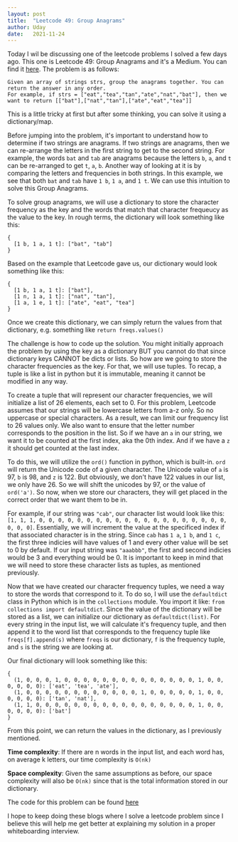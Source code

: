 ```yaml
---
layout: post
title:  "Leetcode 49: Group Anagrams"
author: Uday
date:   2021-11-24
---
```


Today I wil be discussing one of the leetcode problems I solved a few days ago. This one is Leetcode 49: Group Anagrams and it's a Medium. You can find it [here](https://leetcode.com/problems/group-anagrams/). The problem is as follows:

```
Given an array of strings strs, group the anagrams together. You can return the answer in any order.
For example, if strs = ["eat","tea","tan","ate","nat","bat"], then we want to return [["bat"],["nat","tan"],["ate","eat","tea"]]
```

This is a little tricky at first but after some thinking, you can solve it using a dictionary/map. 

Before jumping into the problem, it's important to understand how to determine if two strings are anagrams. If two strings are anagrams, then we can re-arrange the letters in the first string to get to the second string. For example, the words `bat` and `tab` are anagrams because the letters `b`, `a`, and `t` can be re-arranged to get `t`, `a`, `b`. Another way of looking at it is by comparing the letters and frequencies in both strings. In this example, we see that both `bat` and `tab` have `1 b`, `1 a`, and `1 t`. We can use this intuition to solve this Group Anagrams.

To solve group anagrams, we will use a dictionary to store the character frequency as the key and the words that match that character frequeucy as the value to the key. In rough terms, the dictionary will look something like this:

```
{
  [1 b, 1 a, 1 t]: ["bat", "tab"]
}
```

Based on the example that Leetcode gave us, our dictionary would look something like this:

```
{
  [1 b, 1 a, 1 t]: ["bat"],
  [1 n, 1 a, 1 t]: ["nat", "tan"],
  [1 a, 1 e, 1 t]: ["ate", "eat", "tea"]
}
```

Once we create this dictionary, we can simply return the values from that dictionary, e.g. something like `return freqs.values()`

The challenge is how to code up the solution. You might initially approach the problem by using the key as a dictionary BUT you cannot do that since dictionary keys CANNOT be dicts or lists. So how are we going to store the character frequencies as the key. For that, we will use tuples. To recap, a tuple is like a list in python but it is immutable, meaning it cannot be modified in any way. 

To create a tuple that will represent our character frequencies, we will initialize a list of 26 elements, each set to 0. For this problem, Leetcode assumes that our strings will be lowercase letters from a-z only. So no uppercase or special characters. As a result, we can limit our frequency list to 26 values only. We also want to ensure that the letter number corresponds to the position in the list. So if we have an `a` in our string, we want it to be counted at the first index, aka the 0th index. And if we have a `z` it should get counted at the last index. 

To do this, we will utilize the `ord()` function in python, which is built-in. `ord` will return the Unicode code of a given character. The Unicode value of `a` is 97, `b` is 98, and `z` is 122. But obviously, we don't have 122 values in our list, we only have 26. So we will shift the unicodes by 97, or the value of `ord('a')`. So now, when we store our characters, they will get placed in the correct order that we want them to be in. 

For example, if our string was `"cab"`, our character list would look like this: `[1, 1, 1, 0, 0, 0, 0, 0, 0, 0, 0, 0, 0, 0, 0, 0, 0, 0, 0, 0, 0, 0, 0, 0, 0, 0]`. Essentially, we will increment the value at the specificed index if that associated character is in the string. Since `cab` has `1 a`, `1 b`, and `1 c`, the first three indicies will have values of 1 and every other value will be set to 0 by default. If our input string was `"aaabbb"`, the first and second indicies would be 3 and everything would be 0. It is important to keep in mind that we will need to store these character lists as tuples, as mentioned previously. 

Now that we have created our character frequency tuples, we need a way to store the words that correspond to it. To do so, I will use the `defaultdict` class in Python which is in the `collections` module. You import it like: `from collections import defaultdict`. Since the value of the dictionary will be stored as a list, we can initialize our dictionary as `defaultdict(list)`. For every string in the input list, we will calculate it's frequency tuple, and then append it to the word list that corresponds to the frequency tuple like `freqs[f].append(s)` where `freqs` is our dictionary, `f` is the frequency tuple, and `s` is the string we are looking at. 

Our final dictionary will look something like this:

```
{
  (1, 0, 0, 0, 1, 0, 0, 0, 0, 0, 0, 0, 0, 0, 0, 0, 0, 0, 0, 1, 0, 0, 0, 0, 0, 0): ['eat', 'tea', 'ate'], 
  (1, 0, 0, 0, 0, 0, 0, 0, 0, 0, 0, 0, 0, 1, 0, 0, 0, 0, 0, 1, 0, 0, 0, 0, 0, 0): ['tan', 'nat'], 
  (1, 1, 0, 0, 0, 0, 0, 0, 0, 0, 0, 0, 0, 0, 0, 0, 0, 0, 0, 1, 0, 0, 0, 0, 0, 0): ['bat']
}
```

From this point, we can return the values in the dictionary, as I previously mentioned. 

**Time complexity**: If there are n words in the input list, and each word has, on average k letters, our time complexity is `O(nk)`

**Space complexity**: Given the same assumptions as before, our space complexity will also be `O(nk)` since that is the total information stored in our dictionary. 

The code for this problem can be found [here](https://github.com/umanchanda/leetcode/blob/main/049-groupAnagrams.py)

I hope to keep doing these blogs where I solve a leetcode problem since I believe this will help me get better at explaining my solution in a proper whiteboarding interview. 
